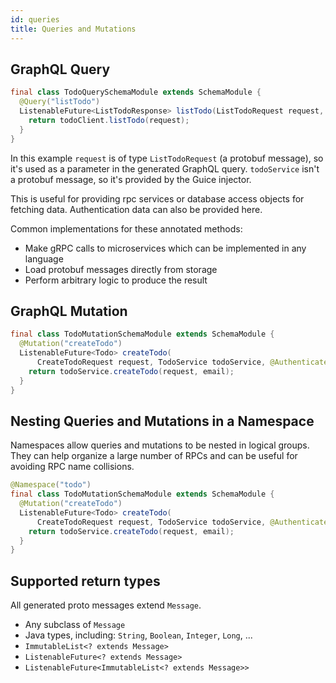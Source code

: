 ```yaml
---
id: queries
title: Queries and Mutations
---
```


## GraphQL Query

```java
final class TodoQuerySchemaModule extends SchemaModule {
  @Query("listTodo")
  ListenableFuture<ListTodoResponse> listTodo(ListTodoRequest request, TodoClient todoClient) {
    return todoClient.listTodo(request);
  }
}
```

In this example `request` is of type `ListTodoRequest` (a protobuf message), so
it's used as a parameter in the generated GraphQL query. `todoService` isn't a
protobuf message, so it's provided by the Guice injector.

This is useful for providing rpc services or database access objects for
fetching data. Authentication data can also be provided here.

Common implementations for these annotated methods:

* Make gRPC calls to microservices which can be implemented in any language
* Load protobuf messages directly from storage
* Perform arbitrary logic to produce the result

## GraphQL Mutation

```java
final class TodoMutationSchemaModule extends SchemaModule {
  @Mutation("createTodo")
  ListenableFuture<Todo> createTodo(
      CreateTodoRequest request, TodoService todoService, @AuthenticatedUser String email) {
    return todoService.createTodo(request, email);
  }
}
```

## Nesting Queries and Mutations in a Namespace

Namespaces allow queries and mutations to be nested in logical groups. They
can help organize a large number of RPCs and can be useful for avoiding RPC name
collisions.

```java
@Namespace("todo")
final class TodoMutationSchemaModule extends SchemaModule {
  @Mutation("createTodo")
  ListenableFuture<Todo> createTodo(
      CreateTodoRequest request, TodoService todoService, @AuthenticatedUser String email) {
    return todoService.createTodo(request, email);
  }
}
```

## Supported return types

All generated proto messages extend `Message`.

* Any subclass of `Message`
* Java types, including: `String`, `Boolean`, `Integer`, `Long`, ...
* `ImmutableList<? extends Message>`
* `ListenableFuture<? extends Message>`
* `ListenableFuture<ImmutableList<? extends Message>>`
